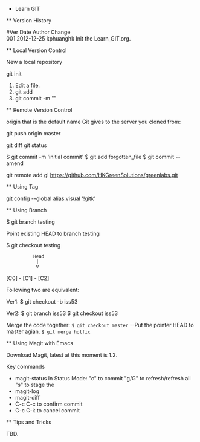* Learn GIT

** Version History

#Ver  Date       Author    Change                                                  
001   2012-12-25 kphuanghk Init the Learn_GIT.org.

** Local Version Control

New a local repository

git init

1. Edit a file.
2. git add <file>
3. git commit -m "<comment>"

** Remote Version Control

origin that is the default name Git gives to the server you cloned from:

git push origin master

git diff
git status

$ git commit -m 'initial commit'
$ git add forgotten_file
$ git commit --amend

git remote add gl https://github.com/HKGreenSolutions/greenlabs.git

** Using Tag


git config --global alias.visual '!gitk'

** Using Branch

$ git branch testing

Point existing HEAD to branch testing

$ git checkout testing

              Head
               |
               V
[C0] - [C1] - [C2]

Following two are equivalent:

Ver1: 
    $ git checkout -b iss53

Ver2:
    $ git branch iss53
    $ git checkout iss53
 
Merge the code together:
`$ git checkout master` --Put the pointer HEAD to master agian.
`$ git merge hotfix`



** Using Magit with Emacs

Download Magit, latest at this moment is 1.2.

Key commands
 - magit-status
 In Status Mode:
    "c" to commit
    "g/G" to refresh/refresh all
    "s" to stage the
 - magit-log
 - magit-diff
 - C-c C-c to confirm commit
 - C-c C-k to cancel commit

** Tips and Tricks

TBD.

